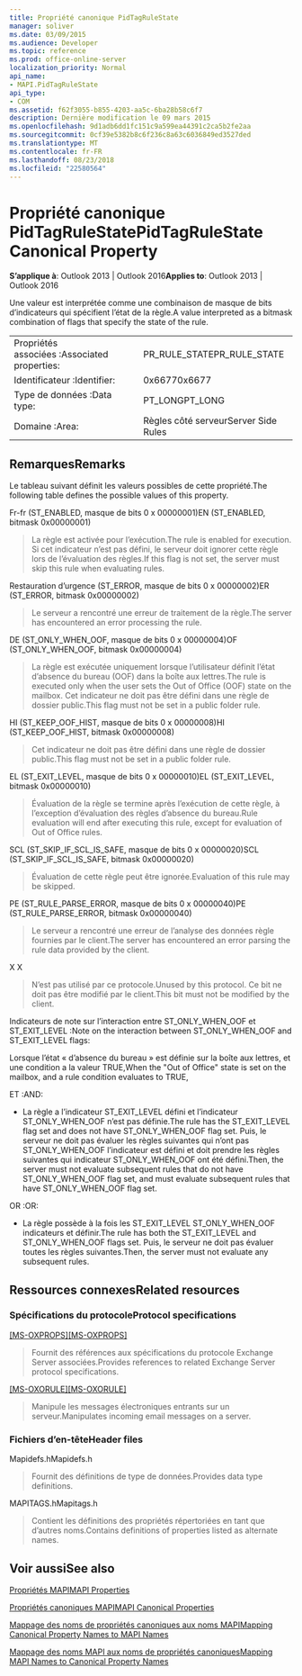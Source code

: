 ```yaml
---
title: Propriété canonique PidTagRuleState
manager: soliver
ms.date: 03/09/2015
ms.audience: Developer
ms.topic: reference
ms.prod: office-online-server
localization_priority: Normal
api_name:
- MAPI.PidTagRuleState
api_type:
- COM
ms.assetid: f62f3055-b855-4203-aa5c-6ba28b58c6f7
description: Dernière modification le 09 mars 2015
ms.openlocfilehash: 9d1adb6dd1fc151c9a599ea44391c2ca5b2fe2aa
ms.sourcegitcommit: 0cf39e5382b8c6f236c8a63c6036849ed3527ded
ms.translationtype: MT
ms.contentlocale: fr-FR
ms.lasthandoff: 08/23/2018
ms.locfileid: "22580564"
---
```

# <a name="pidtagrulestate-canonical-property"></a><span data-ttu-id="86e87-103">Propriété canonique PidTagRuleState</span><span class="sxs-lookup"><span data-stu-id="86e87-103">PidTagRuleState Canonical Property</span></span>

  
  
<span data-ttu-id="86e87-104">**S’applique à**: Outlook 2013 | Outlook 2016</span><span class="sxs-lookup"><span data-stu-id="86e87-104">**Applies to**: Outlook 2013 | Outlook 2016</span></span> 
  
<span data-ttu-id="86e87-105">Une valeur est interprétée comme une combinaison de masque de bits d’indicateurs qui spécifient l’état de la règle.</span><span class="sxs-lookup"><span data-stu-id="86e87-105">A value interpreted as a bitmask combination of flags that specify the state of the rule.</span></span>
  
|||
|:-----|:-----|
|<span data-ttu-id="86e87-106">Propriétés associées :</span><span class="sxs-lookup"><span data-stu-id="86e87-106">Associated properties:</span></span>  <br/> |<span data-ttu-id="86e87-107">PR_RULE_STATE</span><span class="sxs-lookup"><span data-stu-id="86e87-107">PR_RULE_STATE</span></span>  <br/> |
|<span data-ttu-id="86e87-108">Identificateur :</span><span class="sxs-lookup"><span data-stu-id="86e87-108">Identifier:</span></span>  <br/> |<span data-ttu-id="86e87-109">0x6677</span><span class="sxs-lookup"><span data-stu-id="86e87-109">0x6677</span></span>  <br/> |
|<span data-ttu-id="86e87-110">Type de données :</span><span class="sxs-lookup"><span data-stu-id="86e87-110">Data type:</span></span>  <br/> |<span data-ttu-id="86e87-111">PT_LONG</span><span class="sxs-lookup"><span data-stu-id="86e87-111">PT_LONG</span></span>  <br/> |
|<span data-ttu-id="86e87-112">Domaine :</span><span class="sxs-lookup"><span data-stu-id="86e87-112">Area:</span></span>  <br/> |<span data-ttu-id="86e87-113">Règles côté serveur</span><span class="sxs-lookup"><span data-stu-id="86e87-113">Server Side Rules</span></span>  <br/> |
   
## <a name="remarks"></a><span data-ttu-id="86e87-114">Remarques</span><span class="sxs-lookup"><span data-stu-id="86e87-114">Remarks</span></span>

<span data-ttu-id="86e87-115">Le tableau suivant définit les valeurs possibles de cette propriété.</span><span class="sxs-lookup"><span data-stu-id="86e87-115">The following table defines the possible values of this property.</span></span>
  
<span data-ttu-id="86e87-116">Fr-fr (ST_ENABLED, masque de bits 0 x 00000001)</span><span class="sxs-lookup"><span data-stu-id="86e87-116">EN (ST_ENABLED, bitmask 0x00000001)</span></span>
  
> <span data-ttu-id="86e87-117">La règle est activée pour l’exécution.</span><span class="sxs-lookup"><span data-stu-id="86e87-117">The rule is enabled for execution.</span></span> <span data-ttu-id="86e87-118">Si cet indicateur n’est pas défini, le serveur doit ignorer cette règle lors de l’évaluation des règles.</span><span class="sxs-lookup"><span data-stu-id="86e87-118">If this flag is not set, the server must skip this rule when evaluating rules.</span></span>
    
<span data-ttu-id="86e87-119">Restauration d’urgence (ST_ERROR, masque de bits 0 x 00000002)</span><span class="sxs-lookup"><span data-stu-id="86e87-119">ER (ST_ERROR, bitmask 0x00000002)</span></span>
  
> <span data-ttu-id="86e87-120">Le serveur a rencontré une erreur de traitement de la règle.</span><span class="sxs-lookup"><span data-stu-id="86e87-120">The server has encountered an error processing the rule.</span></span>
    
<span data-ttu-id="86e87-121">DE (ST_ONLY_WHEN_OOF, masque de bits 0 x 00000004)</span><span class="sxs-lookup"><span data-stu-id="86e87-121">OF (ST_ONLY_WHEN_OOF, bitmask 0x00000004)</span></span>
  
> <span data-ttu-id="86e87-122">La règle est exécutée uniquement lorsque l’utilisateur définit l’état d’absence du bureau (OOF) dans la boîte aux lettres.</span><span class="sxs-lookup"><span data-stu-id="86e87-122">The rule is executed only when the user sets the Out of Office (OOF) state on the mailbox.</span></span> <span data-ttu-id="86e87-123">Cet indicateur ne doit pas être défini dans une règle de dossier public.</span><span class="sxs-lookup"><span data-stu-id="86e87-123">This flag must not be set in a public folder rule.</span></span>
    
<span data-ttu-id="86e87-124">HI (ST_KEEP_OOF_HIST, masque de bits 0 x 00000008)</span><span class="sxs-lookup"><span data-stu-id="86e87-124">HI (ST_KEEP_OOF_HIST, bitmask 0x00000008)</span></span>
  
> <span data-ttu-id="86e87-125">Cet indicateur ne doit pas être défini dans une règle de dossier public.</span><span class="sxs-lookup"><span data-stu-id="86e87-125">This flag must not be set in a public folder rule.</span></span>
    
<span data-ttu-id="86e87-126">EL (ST_EXIT_LEVEL, masque de bits 0 x 00000010)</span><span class="sxs-lookup"><span data-stu-id="86e87-126">EL (ST_EXIT_LEVEL, bitmask 0x00000010)</span></span>
  
> <span data-ttu-id="86e87-127">Évaluation de la règle se termine après l’exécution de cette règle, à l’exception d’évaluation des règles d’absence du bureau.</span><span class="sxs-lookup"><span data-stu-id="86e87-127">Rule evaluation will end after executing this rule, except for evaluation of Out of Office rules.</span></span>
    
<span data-ttu-id="86e87-128">SCL (ST_SKIP_IF_SCL_IS_SAFE, masque de bits 0 x 00000020)</span><span class="sxs-lookup"><span data-stu-id="86e87-128">SCL (ST_SKIP_IF_SCL_IS_SAFE, bitmask 0x00000020)</span></span>
  
> <span data-ttu-id="86e87-129">Évaluation de cette règle peut être ignorée.</span><span class="sxs-lookup"><span data-stu-id="86e87-129">Evaluation of this rule may be skipped.</span></span>
    
<span data-ttu-id="86e87-130">PE (ST_RULE_PARSE_ERROR, masque de bits 0 x 00000040)</span><span class="sxs-lookup"><span data-stu-id="86e87-130">PE (ST_RULE_PARSE_ERROR, bitmask 0x00000040)</span></span>
  
> <span data-ttu-id="86e87-131">Le serveur a rencontré une erreur de l’analyse des données règle fournies par le client.</span><span class="sxs-lookup"><span data-stu-id="86e87-131">The server has encountered an error parsing the rule data provided by the client.</span></span>
    
<span data-ttu-id="86e87-132">X </span><span class="sxs-lookup"><span data-stu-id="86e87-132">X</span></span>
  
> <span data-ttu-id="86e87-133">N’est pas utilisé par ce protocole.</span><span class="sxs-lookup"><span data-stu-id="86e87-133">Unused by this protocol.</span></span> <span data-ttu-id="86e87-134">Ce bit ne doit pas être modifié par le client.</span><span class="sxs-lookup"><span data-stu-id="86e87-134">This bit must not be modified by the client.</span></span>
    
<span data-ttu-id="86e87-135">Indicateurs de note sur l’interaction entre ST_ONLY_WHEN_OOF et ST_EXIT_LEVEL :</span><span class="sxs-lookup"><span data-stu-id="86e87-135">Note on the interaction between ST_ONLY_WHEN_OOF and ST_EXIT_LEVEL flags:</span></span> 
  
<span data-ttu-id="86e87-136">Lorsque l’état « d’absence du bureau » est définie sur la boîte aux lettres, et une condition a la valeur TRUE,</span><span class="sxs-lookup"><span data-stu-id="86e87-136">When the "Out of Office" state is set on the mailbox, and a rule condition evaluates to TRUE,</span></span> 
  
<span data-ttu-id="86e87-137">ET :</span><span class="sxs-lookup"><span data-stu-id="86e87-137">AND:</span></span>
  
- <span data-ttu-id="86e87-138">La règle a l’indicateur ST_EXIT_LEVEL défini et l’indicateur ST_ONLY_WHEN_OOF n’est pas définie.</span><span class="sxs-lookup"><span data-stu-id="86e87-138">The rule has the ST_EXIT_LEVEL flag set and does not have ST_ONLY_WHEN_OOF flag set.</span></span> <span data-ttu-id="86e87-139">Puis, le serveur ne doit pas évaluer les règles suivantes qui n’ont pas ST_ONLY_WHEN_OOF l’indicateur est défini et doit prendre les règles suivantes qui indicateur ST_ONLY_WHEN_OOF ont été défini.</span><span class="sxs-lookup"><span data-stu-id="86e87-139">Then, the server must not evaluate subsequent rules that do not have ST_ONLY_WHEN_OOF flag set, and must evaluate subsequent rules that have ST_ONLY_WHEN_OOF flag set.</span></span>
    
<span data-ttu-id="86e87-140">OR :</span><span class="sxs-lookup"><span data-stu-id="86e87-140">OR:</span></span>
  
- <span data-ttu-id="86e87-141">La règle possède à la fois les ST_EXIT_LEVEL ST_ONLY_WHEN_OOF indicateurs et définir.</span><span class="sxs-lookup"><span data-stu-id="86e87-141">The rule has both the ST_EXIT_LEVEL and ST_ONLY_WHEN_OOF flags set.</span></span> <span data-ttu-id="86e87-142">Puis, le serveur ne doit pas évaluer toutes les règles suivantes.</span><span class="sxs-lookup"><span data-stu-id="86e87-142">Then, the server must not evaluate any subsequent rules.</span></span>
    
## <a name="related-resources"></a><span data-ttu-id="86e87-143">Ressources connexes</span><span class="sxs-lookup"><span data-stu-id="86e87-143">Related resources</span></span>

### <a name="protocol-specifications"></a><span data-ttu-id="86e87-144">Spécifications du protocole</span><span class="sxs-lookup"><span data-stu-id="86e87-144">Protocol specifications</span></span>

<span data-ttu-id="86e87-145">[[MS-OXPROPS]](http://msdn.microsoft.com/library/f6ab1613-aefe-447d-a49c-18217230b148%28Office.15%29.aspx)</span><span class="sxs-lookup"><span data-stu-id="86e87-145">[[MS-OXPROPS]](http://msdn.microsoft.com/library/f6ab1613-aefe-447d-a49c-18217230b148%28Office.15%29.aspx)</span></span>
  
> <span data-ttu-id="86e87-146">Fournit des références aux spécifications du protocole Exchange Server associées.</span><span class="sxs-lookup"><span data-stu-id="86e87-146">Provides references to related Exchange Server protocol specifications.</span></span>
    
<span data-ttu-id="86e87-147">[[MS-OXORULE]](http://msdn.microsoft.com/library/70ac9436-501e-43e2-9163-20d2b546b886%28Office.15%29.aspx)</span><span class="sxs-lookup"><span data-stu-id="86e87-147">[[MS-OXORULE]](http://msdn.microsoft.com/library/70ac9436-501e-43e2-9163-20d2b546b886%28Office.15%29.aspx)</span></span>
  
> <span data-ttu-id="86e87-148">Manipule les messages électroniques entrants sur un serveur.</span><span class="sxs-lookup"><span data-stu-id="86e87-148">Manipulates incoming email messages on a server.</span></span>
    
### <a name="header-files"></a><span data-ttu-id="86e87-149">Fichiers d’en-tête</span><span class="sxs-lookup"><span data-stu-id="86e87-149">Header files</span></span>

<span data-ttu-id="86e87-150">Mapidefs.h</span><span class="sxs-lookup"><span data-stu-id="86e87-150">Mapidefs.h</span></span>
  
> <span data-ttu-id="86e87-151">Fournit des définitions de type de données.</span><span class="sxs-lookup"><span data-stu-id="86e87-151">Provides data type definitions.</span></span>
    
<span data-ttu-id="86e87-152">MAPITAGS.h</span><span class="sxs-lookup"><span data-stu-id="86e87-152">Mapitags.h</span></span>
  
> <span data-ttu-id="86e87-153">Contient les définitions des propriétés répertoriées en tant que d’autres noms.</span><span class="sxs-lookup"><span data-stu-id="86e87-153">Contains definitions of properties listed as alternate names.</span></span>
    
## <a name="see-also"></a><span data-ttu-id="86e87-154">Voir aussi</span><span class="sxs-lookup"><span data-stu-id="86e87-154">See also</span></span>



[<span data-ttu-id="86e87-155">Propriétés MAPI</span><span class="sxs-lookup"><span data-stu-id="86e87-155">MAPI Properties</span></span>](mapi-properties.md)
  
[<span data-ttu-id="86e87-156">Propriétés canoniques MAPI</span><span class="sxs-lookup"><span data-stu-id="86e87-156">MAPI Canonical Properties</span></span>](mapi-canonical-properties.md)
  
[<span data-ttu-id="86e87-157">Mappage des noms de propriétés canoniques aux noms MAPI</span><span class="sxs-lookup"><span data-stu-id="86e87-157">Mapping Canonical Property Names to MAPI Names</span></span>](mapping-canonical-property-names-to-mapi-names.md)
  
[<span data-ttu-id="86e87-158">Mappage des noms MAPI aux noms de propriétés canoniques</span><span class="sxs-lookup"><span data-stu-id="86e87-158">Mapping MAPI Names to Canonical Property Names</span></span>](mapping-mapi-names-to-canonical-property-names.md)

